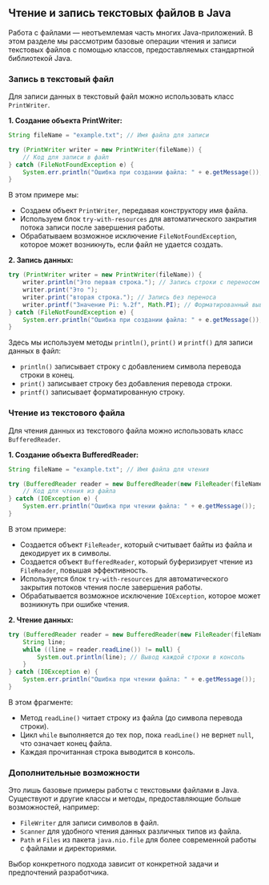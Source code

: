 ## Чтение и запись текстовых файлов в Java

Работа с файлами — неотъемлемая часть многих Java-приложений.  В этом разделе мы рассмотрим базовые операции чтения и записи текстовых файлов с помощью классов, предоставляемых стандартной библиотекой Java.

### Запись в текстовый файл

Для записи данных в текстовый файл можно использовать класс `PrintWriter`. 

**1. Создание объекта PrintWriter:**

```java
String fileName = "example.txt"; // Имя файла для записи

try (PrintWriter writer = new PrintWriter(fileName)) {
    // Код для записи в файл
} catch (FileNotFoundException e) {
    System.err.println("Ошибка при создании файла: " + e.getMessage());
}
```

В этом примере мы:

* Создаем объект `PrintWriter`, передавая конструктору имя файла. 
* Используем блок `try-with-resources` для автоматического закрытия потока записи после завершения работы.
* Обрабатываем возможное исключение `FileNotFoundException`, которое может возникнуть, если файл не удается создать.

**2. Запись данных:**

```java
try (PrintWriter writer = new PrintWriter(fileName)) {
    writer.println("Это первая строка."); // Запись строки с переносом
    writer.print("Это "); 
    writer.print("вторая строка."); // Запись без переноса
    writer.printf("Значение Pi: %.2f", Math.PI); // Форматированный вывод
} catch (FileNotFoundException e) {
    System.err.println("Ошибка при создании файла: " + e.getMessage());
}
```

Здесь мы используем методы `println()`, `print()` и `printf()` для записи данных в файл:

* `println()` записывает строку с добавлением символа перевода строки в конец.
* `print()` записывает строку без добавления перевода строки.
* `printf()` записывает форматированную строку.

### Чтение из текстового файла

Для чтения данных из текстового файла можно использовать класс `BufferedReader`.

**1. Создание объекта BufferedReader:**

```java
String fileName = "example.txt"; // Имя файла для чтения

try (BufferedReader reader = new BufferedReader(new FileReader(fileName))) {
    // Код для чтения из файла
} catch (IOException e) {
    System.err.println("Ошибка при чтении файла: " + e.getMessage());
}
```

В этом примере:

* Создается объект `FileReader`, который считывает байты из файла и декодирует их в символы.
* Создается объект `BufferedReader`, который буферизирует чтение из `FileReader`, повышая эффективность.
* Используется блок `try-with-resources` для автоматического закрытия потоков чтения после завершения работы.
* Обрабатывается возможное исключение `IOException`, которое может возникнуть при ошибке чтения.

**2. Чтение данных:**

```java
try (BufferedReader reader = new BufferedReader(new FileReader(fileName))) {
    String line;
    while ((line = reader.readLine()) != null) { 
        System.out.println(line); // Вывод каждой строки в консоль
    }
} catch (IOException e) {
    System.err.println("Ошибка при чтении файла: " + e.getMessage());
}
```

В этом фрагменте:

* Метод `readLine()` читает строку из файла (до символа перевода строки).
* Цикл `while` выполняется до тех пор, пока `readLine()` не вернет `null`, что означает конец файла.
* Каждая прочитанная строка выводится в консоль.

### Дополнительные возможности

Это лишь базовые примеры работы с текстовыми файлами в Java. Существуют и другие классы и методы, предоставляющие больше возможностей, например:

* `FileWriter` для записи символов в файл.
* `Scanner` для удобного чтения данных различных типов из файла.
* `Path` и `Files` из пакета `java.nio.file` для более современной работы с файлами и директориями.

Выбор конкретного подхода зависит от конкретной задачи и предпочтений разработчика.

